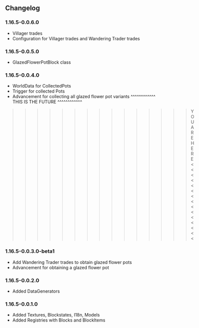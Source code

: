 ## Changelog
### 1.16.5-0.0.6.0
* Villager trades
* Configuration for Villager trades and Wandering Trader trades
### 1.16.5-0.0.5.0
* GlazedFlowerPotBlock class
### 1.16.5-0.0.4.0
* WorldData for CollectedPots
* Trigger for collected Pots
* Advancement for collecting all glazed flower pot variants
^^^^^^^^^^^^ THIS IS THE FUTURE ^^^^^^^^^^^^
>>>>>>>>>>>>>>> YOU ARE HERE <<<<<<<<<<<<<<<
### 1.16.5-0.0.3.0-beta1
* Add Wandering Trader trades to obtain glazed flower pots
* Advancement for obtaining a glazed flower pot
### 1.16.5-0.0.2.0
* Added DataGenerators
### 1.16.5-0.0.1.0
* Added Textures, Blockstates, I18n, Models
* Added Registries with Blocks and BlockItems